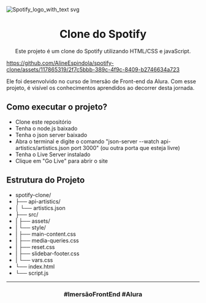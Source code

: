 ![Spotify_logo_with_text svg](https://github.com/AlineEspindola/spotify-clone/assets/117865319/4634a106-03fc-4580-884a-542bee4598f7)
<div align="center">
<h1>Clone do Spotify</h1>
<p>Este projeto é um clone do Spotify utilizando HTML/CSS e javaScript.</p>
</div>

https://github.com/AlineEspindola/spotify-clone/assets/117865319/2f7c5bbb-389c-4f9c-8409-b2746634a723

Ele foi desenvolvido no curso de Imersão de Front-end da Alura. Com esse projeto, é visível os conhecimentos aprendidos ao decorrer desta jornada.

## Como executar o projeto?
- Clone este repositório 
- Tenha o node.js baixado
- Tenha o json server baixado
- Abra o terminal e digite o comando "json-server --watch api-artistics/artistics.json port 3000" (ou outra porta que esteja livre)
- Tenha o Live Server instalado
- Clique em "Go Live" para abrir o site

## Estrutura do Projeto
- spotify-clone/
- ├── api-artistics/
- │   └── artistics.json
- ├── src/
- |   ├── assets/
- |   └── style/
- |       ├── main-content.css
- |       ├── media-queries.css
- |       ├── reset.css
- |       ├── slidebar-footer.css
- |       └── vars.css
- └── index.html
- └── script.js

<hr>
<div align="center">
<h3>#ImersãoFrontEnd #Alura</h3>
</div>

